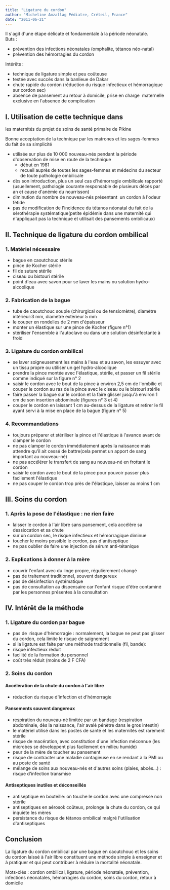 ```yaml
---
title: "Ligature du cordon"
author: "Micheline Amzallag Pédiatre, Créteil, France"
date: "2011-06-21"
---
```


<div class="teaser"><p>Il s'agit d'une étape délicate et fondamentale à la période néonatale.<br />
Buts :</p>
<ul>
<li>prévention des infections néonatales (omphalite, tétanos néo-natal)</li>
<li>prévention des hémorragies du cordon</li>
</ul>
<p>Intérêts :</p>
<ul>
<li>technique de ligature simple et peu coûteuse</li>
<li>testée avec succès dans la banlieue de Dakar</li>
<li>chute rapide du cordon (réduction du risque infectieux et hémorragique sur cordon sec)</li>
<li>absence de pansement au retour à domicile, prise en charge  maternelle exclusive en l'absence de complication</li>
</ul></div>

## I. Utilisation de cette technique dans

les maternités du projet de soins de santé primaire de Pikine

Bonne acceptation de la technique par les matrones et les sages-femmes du fait de sa simplicité

- utilisée sur plus de 10 000 nouveau-nés pendant la période d'observation de mise en route de la technique
  - début en 1981
  - recueil auprès de toutes les sages-femmes et médecins du secteur de toute pathologie ombilicale
- dès son introduction, plus un seul cas d'hémorragie ombilicale rapporté (usuellement, pathologie courante responsable de plusieurs décès par an et cause d'anémie du nourrisson)
- diminution du nombre de nouveau-nés présentant  un cordon à l'odeur fétide
- pas de modification de l'incidence du tétanos néonatal du fait de la sérothérapie systématique(petite épidémie dans une maternité qui n'appliquait pas la technique et utilisait des pansements ombilicaux)

## II. Technique de ligature du cordon ombilical

### 1. Matériel nécessaire

- bague en caoutchouc stérile
- pince de Kocher stérile
- fil de suture stérile
- ciseau ou bistouri stérile
- point d'eau avec savon pour se laver les mains ou solution hydro-alcoolique

### 2. Fabrication de la bague

- tube de caoutchouc souple (chirurgical ou de tensiomètre), diamètre intérieur:3 mm, diamètre extérieur 5 mm
- le couper en rondelles de 2 mm d'épaisseur
- monter un élastique sur une pince de Kocher (figure n°1)
- stériliser l'ensemble à l'autoclave ou dans une solution désinfectante à froid

### 3. Ligature du cordon ombilical

- se laver soigneusement les mains à l'eau et au savon, les essuyer avec un tissu propre ou utiliser un gel hydro-alcoolique
- prendre la pince montée avec l'élastique, stérile, et passer un fil stérile comme indiqué sur la figure n° 2
- saisir le cordon avec le bout de la pince à environ 2,5 cm de l'ombilic et couper le cordon au ras de la pince avec le ciseau ou le bistouri stérile
- faire passer la bague sur le cordon et la faire glisser jusqu'à environ 1 cm de son insertion abdominale (figures n° 3 et 4)
- couper le cordon en laissant 1 cm au-dessus de la ligature et retirer le fil ayant servi à la mise en place de la bague (figure n° 5)

### 4. Recommandations

- toujours préparer et stériliser la pince et l'élastique à l'avance avant de clamper le cordon
- ne pas clamper le cordon immédiatement après la naissance mais attendre qu'il ait cessé de battre(cela permet un apport de sang important au nouveau-né)
- ne pas accélérer le transfert de sang au nouveau-né en frottant le cordon
- saisir le cordon avec le bout de la pince pour pouvoir passer plus facilement l'élastique
- ne pas couper le cordon trop près de l'élastique, laisser au moins 1 cm

## III. Soins du cordon

### 1. Après la pose de l'élastique : ne rien faire

- laisser le cordon à l'air libre sans pansement, cela accélère sa dessiccation et sa chute
- sur un cordon sec, le risque infectieux et hémorragique diminue
- toucher le moins possible le cordon, pas d'antiseptique
- ne pas oublier de faire une injection de sérum anti-tétanique

### 2. Explications à donner à la mère

- couvrir l'enfant avec du linge propre, régulièrement changé
- pas de traitement traditionnel, souvent dangereux
- pas de désinfection systématique
- pas de consultation au dispensaire car l'enfant risque d'être contaminé par les personnes présentes à la consultation

## IV. Intérêt de la méthode

### 1. Ligature du cordon par bague

- pas de  risque d'hémorragie : normalement, la bague ne peut pas glisser du cordon, cela limite le risque de saignement
- si la ligature est faite par une méthode traditionnelle (fil, bande):
- risque infectieux réduit
- facilité de la formation du personnel
- coût très réduit (moins de 2 F CFA)

### 2. Soins du cordon

#### Accélération de la chute du cordon à l'air libre

- réduction du risque d'infection et d'hémorragie

#### Pansements souvent dangereux

- respiration du nouveau-né limitée par un bandage (respiration abdominale, dès la naissance, l'air avalé pénètre dans le gros intestin)
- le matériel utilisé dans les postes de santé et les maternités est rarement stérile
- risque de macération, avec constitution d'une infection méconnue (les microbes se développent plus facilement en milieu humide)
- peur de la mère de toucher au pansement
- risque de contracter une maladie contagieuse en se rendant à la PMI ou au poste de santé
- mélange de soins aux nouveau-nés et d'autres soins (plaies, abcès...) : risque d'infection transmise

#### Antiseptiques inutiles et déconseillés

- antiseptique en bouteille: on touche le cordon avec une compresse non stérile
- antiseptiques en aérosol: coûteux, prolonge la chute du cordon, ce qui inquiète les mères
- persistance du risque de tétanos ombilical malgré l'utilisation d'antiseptiques

## Conclusion

La ligature du cordon ombilical par une bague en caoutchouc et les soins du cordon laissé à l'air libre constituent une méthode simple à enseigner et à pratiquer et qui peut contribuer à réduire la mortalité néonatale.

Mots-clés : cordon ombilical, ligature, période néonatale, prévention, infections néonatales, hémorragies du cordon, soins du cordon, retour à domicile
